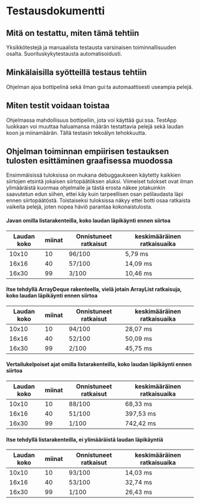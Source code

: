 # Testausdokumentti

## Mitä on testattu, miten tämä tehtiin
Yksikkötestejä ja manuaalista testausta varsinaisen toiminnallisuuden osalta. 
Suorituskykytestausta automatisoidusti.

## Minkälaisilla syötteillä testaus tehtiin
Ohjelman ajoa bottipelinä sekä ilman gui:ta automaattisesti useampia pelejä.

## Miten testit voidaan toistaa
Ohjelmassa mahdollisuus bottipeliin, jota voi käyttää gui:ssa.
TestApp luokkaan voi muuttaa haluamansa määrän testattavia pelejä sekä laudan koon ja miinamäärän. Tällä testasin tekoälyn tehokkuutta.

## Ohjelman toiminnan empiirisen testauksen tulosten esittäminen graafisessa muodossa
Ensimmäisissä tuloksissa on mukana debuggaukseen käytetty kaikkien siirtojen etsintä jokaisen siirtopäätöksen aluksi. 
Viimeiset tulokset ovat ilman ylimääräistä kuormaa ohjelmalle ja tästä erosta näkee jotakuinkin saavutetun edun siihen, 
ettei käy kuin tarpeellisen osan pelilaudasta läpi ennen siirtopäätöstä.
Toistaiseksi tuloksissa näkyy ettei botti osaa ratkaista vaikeita pelejä, joten nopea häviö parantaa kokonaistulosta.

#### Javan omilla listarakenteilla, koko laudan läpikäynti ennen siirtoa
Laudan koko | miinat | Onnistuneet ratkaisut | keskimääräinen ratkaisuaika |
------------|--------|-----------------------|-----------------------------|
10x10 | 10 | 96/100 | 5,79 ms |
16x16 | 40 | 57/100 | 14,09 ms |
16x30| 99 | 3/100 | 10,46‬ ms |

#### Itse tehdyllä ArrayDeque rakenteella, vielä jotain ArrayList ratkaisuja, koko laudan läpikäynti ennen siirtoa
Laudan koko | miinat | Onnistuneet ratkaisut | keskimääräinen ratkaisuaika |
------------|--------|-----------------------|-----------------------------|
10x10 | 10 | 94/100 | 28,07 ms |
16x16 | 40 | 52/100 | 50,09 ms |
16x30| 99 | 2/100 | 45,75‬ ms |

#### Vertailukelpoiset ajat omilla listarakenteilla, koko laudan läpikäynti ennen siirtoa
Laudan koko | miinat | Onnistuneet ratkaisut | keskimääräinen ratkaisuaika |
------------|--------|-----------------------|-----------------------------|
10x10 | 10 | 88/100 | 68,33 ms |
16x16 | 40 | 51/100 | 397,53 ms |
16x30| 99 | 1/100 | 742,42‬ ms |

#### Itse tehdyllä listarakenteilla, ei ylimääräistä laudan läpikäyntiä
Laudan koko | miinat | Onnistuneet ratkaisut | keskimääräinen ratkaisuaika |
------------|--------|-----------------------|-----------------------------|
10x10 | 10 | 93/100 | 14,03 ms |
16x16 | 40 | 53/100 | 32,74 ms |
16x30| 99 | 1/100 | 26,43‬ ms |

